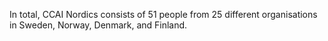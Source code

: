 In total, CCAI Nordics consists of 51 people from 25 different organisations in Sweden, Norway, Denmark, and Finland.
